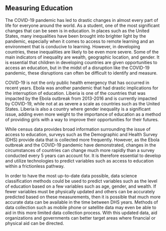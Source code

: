 ## Measuring Education

The COVID-19 pandemic has led to drastic changes in almost every part of life for everyone around the world. As a student, one of the most significant changes that can be seen is in education. In places such as the United States, many inequalities have been brought into brighter light by the pandemic, especially when it comes to access to remote learning and an environment that is conducive to learning. However, in developing countries, these inequalities are likely to be even more severe. Some of the main indicators of inequality are wealth, geographic location, and gender. It is essential that children in developing countries are given opportunities to access an education, but in the midst of a disruption like the COVID-19 pandemic, these disruptions can often be difficult to identify and measure.

COVID-19 is not the only public health emergency that has occurred in recent years. Ebola was another pandemic that had drastic implications for the interruption of education. Liberia is one of the countries that was impacted by the Ebola outbreak from 2013-2016 and is currently impacted by COVID-19, while not at as severe a scale as countries such as the United States. Liberia is also a country where gender inequality is a significant issue, adding even more weight to the importance of education as a method of providing girls with a way to improve their opportunities for their futures. 

While census data provides broad information surrounding the issue of access to education, surveys such as the Demographic and Health Survey (DHS) provide data that is collected more frequently. However, as the Ebola outbreak and the COVID-19 pandemic have demonstrated, changes in the circumstances of countries can change much more rapidly than a survey conducted every 5 years can account for. It is therefore essential to develop and utilize technologies to predict variables such as access to education within a frictionless pathway. 

In order to have the most up-to-date data possible, data science classification methods could be used to predict variables such as the level of education based on a few variables such as age, gender, and wealth. If fewer variables must be physically updated and others can be accurately predicted based on these measurements, then it is possible that much more accurate data can be available in the time between DHS years. Methods of data collection such as mobile phone or satellite data may even be able to aid in this more limited data collection process. With this updated data, aid organizations and governments can better target areas where financial or physical aid can be directed. 
